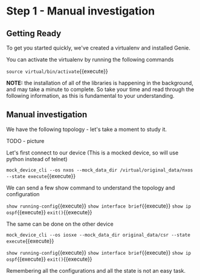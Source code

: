 # Step 1 - Manual investigation

## Getting Ready
To get you started quickly, we've created a virtualenv and installed Genie.

You can activate the virtualenv by running the following commands

`source virtual/bin/activate`{{execute}}

**NOTE:** the installation of all of the libraries is happening in the background, and may take a minute to complete.  So take your time and
read through the following information, as this is fundamental to your understanding.

## Manual investigation

We have the following topology - let's take a moment to study it.

TODO - picture

Let's first connect to our device (This is a mocked device, so will use python instead of telnet)

`mock_device_cli --os nxos --mock_data_dir /virtual/original_data/nxos --state execute`{{execute}}

We can send a few show command to understand the topology and configuration

`show running-config`{{execute}}
`show interface brief`{{execute}}
`show ip ospf`{{execute}}
`exit()`{{execute}}

The same can be done on the other device

`mock_device_cli --os iosxe --mock_data_dir original_data/csr --state execute`{{execute}}

`show running-config`{{execute}}
`show interface brief`{{execute}}
`show ip ospf`{{execute}}
`exit()`{{execute}}

Remembering all the configurations and all the state is not an easy task.
